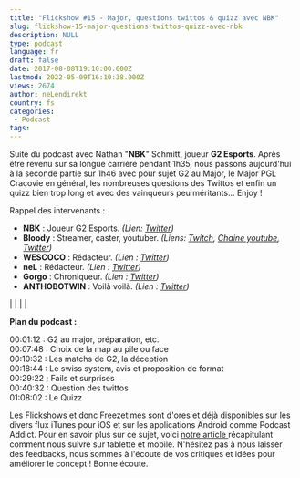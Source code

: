 ```yaml
---
title: "Flickshow #15 - Major, questions twittos & quizz avec NBK"
slug: flickshow-15-major-questions-twittos-quizz-avec-nbk
description: NULL
type: podcast
language: fr
draft: false
date: 2017-08-08T19:10:00.000Z
lastmod: 2022-05-09T16:10:38.000Z
views: 2674
author: neLendirekt
country: fs
categories:
 - Podcast
tags:
---
```

Suite du podcast avec Nathan "**NBK**" Schmitt, joueur **G2 Esports**. Après être revenu sur sa longue carrière pendant 1h35, nous passons aujourd'hui à la seconde partie sur 1h46 avec pour sujet G2 au Major, le Major PGL Cracovie en général, les nombreuses questions des Twittos et enfin un quizz bien trop long et avec des vainqueurs peu méritants... Enjoy !

Rappel des intervenants :

* **NBK** : Joueur G2 Esports. _(Lien: [Twitter](https://twitter.com/G2NBK))_
* **Bloody** : Streamer, caster, youtuber. _(Liens: [Twitch](https://www.twitch.tv/bloodysusu%5F), [Chaine youtube](https://www.youtube.com/channel/UCC0NyiY%5FPHwuLtmH5hloHUw), [Twitter](https://twitter.com/bloodySuSu))_
* **WESCOCO** : Rédacteur. _(Lien : [Twitter](https://twitter.com/WESCOCO%5F))_
* **neL** : Rédacteur. _(Lien : [Twitter](https://twitter.com/neLendirekt))_
* **Gorgo** : Chroniqueur. _(Lien : [Twitter](https://twitter.com/Gorgorot38))_
* **ANTHOBOTWIN** : Voilà voilà. _(Lien : [Twitter](https://twitter.com/AnthobotwiN))_

|  |
|  |

  
**Plan du podcast :**

00:01:12 : G2 au major, préparation, etc.  
00:07:48 : Choix de la map au pile ou face  
00:10:32 : Les matchs de G2, la déception  
00:18:44 : Le swiss system, avis et proposition de format  
00:29:22 ; Fails et surprises  
00:40:32 : Question des twittos  
01:08:02 : Le Quizz

Les Flickshows et donc Freezetimes sont d'ores et déjà disponibles sur les divers flux iTunes pour iOS et sur les applications Android comme Podcast Addict. Pour en savoir plus sur ce sujet, voici [notre article ](/flash/comment-ecouter-le-flickshow-sur-telephone-et-tablette/209)récapitulant comment nous suivre sur tablette et mobile. N'hésitez pas à nous laisser des feedbacks, nous sommes à l'écoute de vos critiques et idées pour améliorer le concept ! Bonne écoute.
